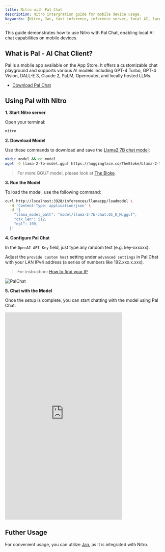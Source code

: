 ```yaml
---
title: Nitro with Pal Chat
description: Nitro intergration guide for mobile device usage.
keywords: [Nitro, Jan, fast inference, inference server, local AI, large language model, OpenAI compatible, open source, llama]
---
```


This guide demonstrates how to use Nitro with Pal Chat, enabling local AI chat capabilities on mobile devices.

## What is Pal - AI Chat Client?

Pal is a mobile app available on the App Store. It offers a customizable chat playground and supports various AI models including GPT-4 Turbo, GPT-4 Vision, DALL-E 3, Claude 2, PaLM, Openrouter, and locally hosted LLMs.

- [Download Pal Chat](https://apps.apple.com/us/app/pal-ai-chat-client/id6447545085)

## Using Pal with Nitro

**1. Start Nitro server**

Open your terminal:
```bash title="Run Nitro"
nitro
```

**2. Download Model**

Use these commands to download and save the [Llama2 7B chat model](https://huggingface.co/TheBloke/Llama-2-7B-Chat-GGUF/tree/main):

```bash title="Get a model"
mkdir model && cd model
wget -O llama-2-7b-model.gguf https://huggingface.co/TheBloke/Llama-2-7B-Chat-GGUF/resolve/main/llama-2-7b-chat.Q5_K_M.gguf
```

> For more GGUF model, please look at [The Bloke](https://huggingface.co/TheBloke).

**3. Run the Model**

To load the model, use the following command:

```bash title="Load model to the server"
curl http://localhost:3928/inferences/llamacpp/loadmodel \
  -H 'Content-Type: application/json' \
  -d '{
    "llama_model_path": "model/llama-2-7b-chat.Q5_K_M.gguf",
    "ctx_len": 512,
    "ngl": 100,
  }'
```

**4. Configure Pal Chat**

In the `OpenAI API Key` field, just type any random text (e.g. key-xxxxxx).

Adjust the `provide custom host` setting under `advanced settings` in Pal Chat with your LAN IPv4 address (a series of numbers like 192.xxx.x.xxx).

> For instruction: [How to find your IP](https://support.microsoft.com/en-us/windows/find-your-ip-address-in-windows-f21a9bbc-c582-55cd-35e0-73431160a1b9)

![PalChat](img/pal.png)

**5. Chat with the Model**

Once the setup is complete, you can start chatting with the model using Pal Chat.

<iframe width="380" height="675" src="https://www.youtube.com/embed/pq9_f0p39Fg" frameborder="0" allow="accelerometer; autoplay; encrypted-media; gyroscope; picture-in-picture" allowfullscreen></iframe>

## Futher Usage

For convenient usage, you can utilize [Jan](https://jan.ai/), as it is integrated with Nitro.